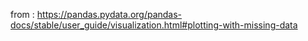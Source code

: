 from : https://pandas.pydata.org/pandas-docs/stable/user_guide/visualization.html#plotting-with-missing-data
